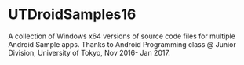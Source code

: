 # UTDroidSamples16
A collection of Windows x64 versions of source code files for multiple Android Sample apps. 
Thanks to Android Programming class @ Junior Division, University of Tokyo, Nov 2016- Jan 2017.
